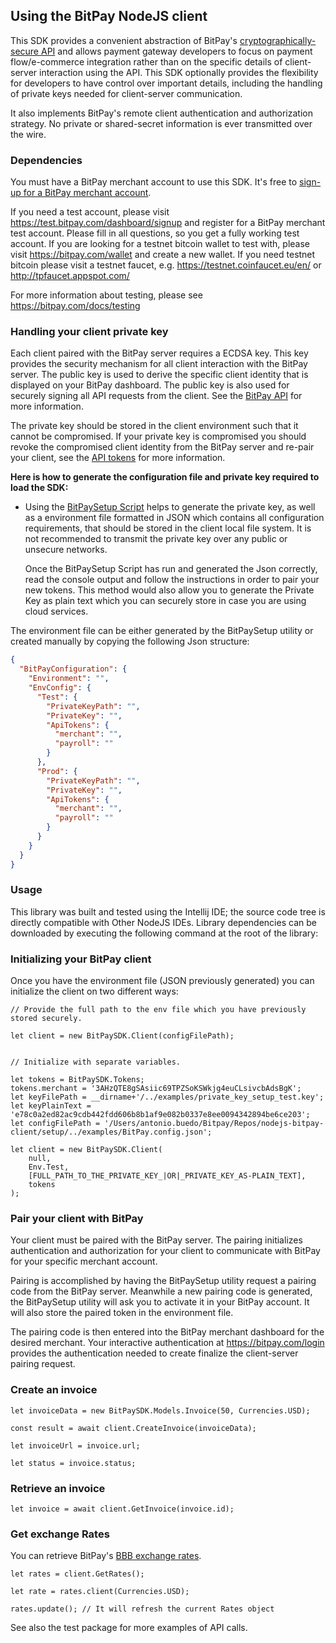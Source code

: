 ## Using the BitPay NodeJS client

This SDK provides a convenient abstraction of BitPay's [cryptographically-secure API](https://bitpay.com/api) and allows payment gateway developers to focus on payment flow/e-commerce integration rather than on the specific details of client-server interaction using the API.  This SDK optionally provides the flexibility for developers to have control over important details, including the handling of private keys needed for client-server communication.

It also implements BitPay's remote client authentication and authorization strategy.  No private or shared-secret information is ever transmitted over the wire.

### Dependencies

You must have a BitPay merchant account to use this SDK.  It's free to [sign-up for a BitPay merchant account](https://bitpay.com/start).

If you need a test account, please visit https://test.bitpay.com/dashboard/signup and register for a BitPay merchant test account. Please fill in all questions, so you get a fully working test account.
If you are looking for a testnet bitcoin wallet to test with, please visit https://bitpay.com/wallet and
create a new wallet.
If you need testnet bitcoin please visit a testnet faucet, e.g. https://testnet.coinfaucet.eu/en/ or http://tpfaucet.appspot.com/

For more information about testing, please see https://bitpay.com/docs/testing

### Handling your client private key

Each client paired with the BitPay server requires a ECDSA key.  This key provides the security mechanism for all client interaction with the BitPay server. The public key is used to derive the specific client identity that is displayed on your BitPay dashboard.  The public key is also used for securely signing all API requests from the client.  See the [BitPay API](https://bitpay.com/api) for more information.

The private key should be stored in the client environment such that it cannot be compromised.  If your private key is compromised you should revoke the compromised client identity from the BitPay server and re-pair your client, see the [API tokens](https://bitpay.com/api-tokens) for more information.

**Here is how to generate the configuration file and private key required to load the SDK:**

* Using the [BitPaySetup Script](https://github.com/bitpay/nodejs-bitpay-client/blob/master/setup/BitPaySetup.ts) helps to generate the private key, as well as a environment file formatted in JSON which contains all configuration requirements, that should be stored in the client local file system. It is not recommended to transmit the private key over any public or unsecure networks.
  
  Once the BitPaySetup Script has run and generated the Json correctly, read the console output and follow the instructions in order to pair your new tokens.
  This method would also allow you to generate the Private Key as plain text which you can securely store in case you are using cloud services.

The environment file can be either generated by the BitPaySetup utility or created manually by copying the following Json structure:

```json
{
  "BitPayConfiguration": {
    "Environment": "",
    "EnvConfig": {
      "Test": {
        "PrivateKeyPath": "",
        "PrivateKey": "",
        "ApiTokens": {
          "merchant": "",
          "payroll": ""
        }
      },
      "Prod": {
        "PrivateKeyPath": "",
        "PrivateKey": "",
        "ApiTokens": {
          "merchant": "",
          "payroll": ""
        }
      }
    }
  }
}
```


### Usage

This library was built and tested using the Intellij IDE; the source code tree is directly compatible with Other NodeJS IDEs.
Library dependencies can be downloaded by executing the following command at the root of the library:



### Initializing your BitPay client

Once you have the environment file (JSON previously generated) you can initialize the client on two different ways:

```node
// Provide the full path to the env file which you have previously stored securely.

let client = new BitPaySDK.Client(configFilePath);
        
```

```node
// Initialize with separate variables.

let tokens = BitPaySDK.Tokens;
tokens.merchant = '3AHzQTE8gSAsiic69TPZSoKSWkjg4euCLsivcbAdsBgK';
let keyFilePath = __dirname+'/../examples/private_key_setup_test.key';
let keyPlainText = 'e78c0a2ed82ac9cdb442fdd606b8b1af9e082b0337e8ee0094342894be6ce203';
let configFilePath = '/Users/antonio.buedo/Bitpay/Repos/nodejs-bitpay-client/setup/../examples/BitPay.config.json';

let client = new BitPaySDK.Client(
    null,
    Env.Test,
    [FULL_PATH_TO_THE_PRIVATE_KEY_|OR|_PRIVATE_KEY_AS-PLAIN_TEXT],
    tokens
);
```

### Pair your client with BitPay

Your client must be paired with the BitPay server. The pairing initializes authentication and authorization for your client to communicate with BitPay for your specific merchant account.

Pairing is accomplished by having the BitPaySetup utility request a pairing code from the BitPay server.
Meanwhile a new pairing code is generated, the BitPaySetup utility will ask you to activate it in your BitPay account. It will also store the paired token in the environment file.

The pairing code is then entered into the BitPay merchant dashboard for the desired merchant.  Your interactive authentication at https://bitpay.com/login provides the authentication needed to create finalize the client-server pairing request.

### Create an invoice

```node
let invoiceData = new BitPaySDK.Models.Invoice(50, Currencies.USD);

const result = await client.CreateInvoice(invoiceData);

let invoiceUrl = invoice.url;

let status = invoice.status;
```

### Retrieve an invoice

```node
let invoice = await client.GetInvoice(invoice.id);
```

### Get exchange Rates

You can retrieve BitPay's [BBB exchange rates](https://bitpay.com/exchange-rates).

```node
let rates = client.GetRates();

let rate = rates.client(Currencies.USD);

rates.update(); // It will refresh the current Rates object
```
See also the test package for more examples of API calls.

